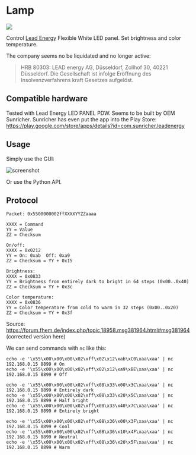 # Lamp 

![](https://user-images.githubusercontent.com/2480569/31863899-b5b2c60e-b754-11e7-95b8-946b5547ac92.png) 

Control [Lead Energy](https://www.lead-energy.com/) Flexible White LED panel. Set brightness and color temperature.

The company seems no be liquidated and no longer active:

> HRB 80303: LEAD energy AG, Düsseldorf, Zollhof 30, 40221 Düsseldorf. Die Gesellschaft ist infolge Eröffnung des Insolvenzverfahrens kraft Gesetzes aufgelöst. 

## Compatible hardware

Tested with Lead Energy LED PANEL PDW. Seems to be built by OEM Sunricher. Sunricher has even put the app into the Play Store: https://play.google.com/store/apps/details?id=com.sunricher.leadenergy

## Usage

Simply use the GUI:

![screenshot](https://user-images.githubusercontent.com/2480569/31863842-a7980c74-b753-11e7-8fbf-abdff9407dd5.png)

Or use the Python API.

## Protocol


```
Packet: 0x5500000002ffXXXXYYZZaaaa

XXXX = Command
YY = Value
ZZ = Checksum

On/off:
XXXX = 0x0212
YY = On: 0xab  Off: 0xa9
ZZ = Checksum = YY + 0x15

Brightness:
XXXX = 0x0833 
YY = Brightness from entirely dark to bright in 64 steps (0x00..0x40)
ZZ = Checksum = YY + 0x3c

Color temperature:
XXXX = 0x0836 
YY = Color temperatore from cold to warm in 32 steps (0x00..0x20)
ZZ = Checksum = YY + 0x3f
```

Source: https://forum.fhem.de/index.php/topic,18958.msg381964.html#msg381964 (corrected version here)

We can send commands with `nc` like this:

```
echo -e '\x55\x00\x00\x00\x02\xff\x02\x12\xab\xC0\xaa\xaa' | nc 192.168.0.15 8899 # On
echo -e '\x55\x00\x00\x00\x02\xff\x02\x12\xa9\xBE\xaa\xaa' | nc 192.168.0.15 8899 # Off

echo -e '\x55\x00\x00\x00\x02\xff\x08\x33\x00\x3C\xaa\xaa' | nc 192.168.0.15 8899 # Entirely dark
echo -e '\x55\x00\x00\x00\x02\xff\x08\x33\x20\x5C\xaa\xaa' | nc 192.168.0.15 8899 # Half bright
echo -e '\x55\x00\x00\x00\x02\xff\x08\x33\x40\x7C\xaa\xaa' | nc 192.168.0.15 8899 # Entirely bright

echo -e '\x55\x00\x00\x00\x02\xff\x08\x36\x00\x3F\xaa\xaa' | nc 192.168.0.15 8899 # Cool
echo -e '\x55\x00\x00\x00\x02\xff\x08\x36\x10\x4F\xaa\xaa' | nc 192.168.0.15 8899 # Neutral
echo -e '\x55\x00\x00\x00\x02\xff\x08\x36\x20\x5F\xaa\xaa' | nc 192.168.0.15 8899 # Warm
```

